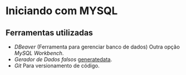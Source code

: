 # Iniciando com MYSQL

## Ferramentas utilizadas
- *DBeaver* (Ferramenta para gerenciar banco de dados) Outra opção *MySQL Workbench*.
- *Gerador de Dados falsos* [generatedata](https://generatedata.com/generator).
- *Git* Para versionamento de código.
